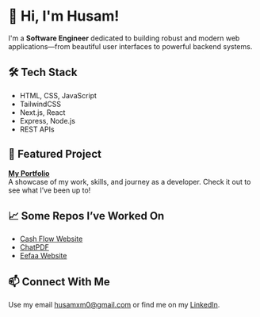 # 👋 Hi, I'm Husam!

I'm a **Software Engineer** dedicated to building robust and modern web applications—from beautiful user interfaces to powerful backend systems.

## 🛠️ Tech Stack

- HTML, CSS, JavaScript
- TailwindCSS
- Next.js, React
- Express, Node.js
- REST APIs

## 🚀 Featured Project

[**My Portfolio**](https://github.com/husamXA1/husam-portfolio)  
A showcase of my work, skills, and journey as a developer. Check it out to see what I’ve been up to!

## 📈 Some Repos I’ve Worked On

- [Cash Flow Website](https://github.com/maroo09/cash-flow-website)
- [ChatPDF](https://github.com/Mohayyad-Muawia/chatpdf)
- [Eefaa Website](https://eefaamarketing.com)

## 📫 Connect With Me

Use my email husamxm0@gmail.com or find me on my [LinkedIn](https://linkedin.com/in/husamXA1).

<!--
Want to know more? Ask me about my projects, workflow, or favorite tools!
-->
